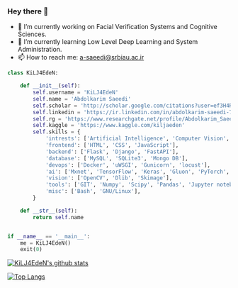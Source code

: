 ### Hey there 👋

- 🔭 I’m currently working on Facial Verification Systems and Cognitive Sciences.
- 🌱 I’m currently learning Low Level Deep Learning and System Administration.
- 📫 How to reach me: a-saeedi@srbiau.ac.ir

```python
class KiLJ4EdeN:

    def __init__(self):
        self.username = 'KiLJ4EdeN'
        self.name = 'Abdolkarim Saeedi'
        self.scholar = 'http://scholar.google.com/citations?user=ef3H4RAAAAAJ&hl=en'
        self.linkedin = 'https://ir.linkedin.com/in/abdolkarim-saeedi-7b0699194'
        self.rg = 'https://www.researchgate.net/profile/Abdolkarim_Saeedi'
        self.kaggle = 'https://www.kaggle.com/kiljaeden'
        self.skills = {
            'intrests': ['Artificial Intelligence', 'Computer Vision', 'Signal Processing', 'Cognitive Sciences'],
            'frontend': ['HTML', 'CSS', 'JavaScript'],
            'backend': ['Flask', 'Django', 'FastAPI'],
            'database': ['MySQL', 'SQLite3', 'Mongo DB'],
            'devops': ['Docker', 'uWSGI', 'Gunicorn', 'locust'],
            'ai': ['Mxnet', 'TensorFlow', 'Keras', 'Gluon', 'PyTorch', 'Sklearn', 'LightGBM', 'CatBoost', 'XGBoost', 'Matlab'],
            'vision': ['OpenCV', 'Dlib', 'Skimage'],
            'tools': ['GIT', 'Numpy', 'Scipy', 'Pandas', 'Jupyter notebook'],
            'misc': ['Bash', 'GNU/Linux'],
        }

    def __str__(self):
        return self.name


if __name__ == '__main__':
    me = KiLJ4EdeN()
    exit(0)
```


[![KiLJ4EdeN's github stats](https://github-readme-stats.vercel.app/api?username=KiLJ4EdeN&theme=dark)](https://github.com/KiLJ4EdeN/github-readme-stats)


[![Top Langs](https://github-readme-stats.vercel.app/api/top-langs/?username=KiLJ4EdeN&hide=jupyter%20notebook&layout=compact&theme=dark)](https://github.com/KiLJ4EdeN/github-readme-stats)
